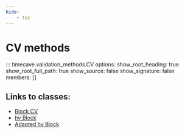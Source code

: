```yaml
---
hide:
    - toc
---
```


# CV methods

::: timecave.validation_methods.CV
    options:
        show_root_heading: true
        show_root_full_path: true
        show_source: false
        show_signature: false
        members: []

## Links to classes:
- [Block CV](block.md)
- [hv Block](hv.md)
- [Adapted hv Block](adapted_hv.md)